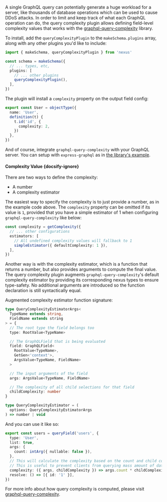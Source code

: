 A single GraphQL query can potentially generate a huge workload for a server, like thousands of database operations which can be used to cause DDoS attacks. In order to limit and keep track of what each GraphQL operation can do, the query complexity plugin allows defining field-level complexity values that works with the [graphql-query-complexity](https://github.com/slicknode/graphql-query-complexity) library.

To install, add the `queryComplexityPlugin` to the `makeSchema.plugins` array, along with any other plugins you'd like to include:

```ts
import { makeSchema, queryComplexityPlugin } from 'nexus'

const schema = makeSchema({
  // ... types, etc,
  plugins: [
    // ... other plugins
    queryComplexityPlugin(),
  ],
})
```

The plugin will install a `complexity` property on the output field config:

```ts
export const User = objectType({
  name: 'User',
  definition(t) {
    t.id('id', {
      complexity: 2,
    })
  },
})
```

And of course, integrate `graphql-query-complexity` with your GraphQL server. You can setup with `express-graphql` as in [the library's example](https://github.com/slicknode/graphql-query-complexity#usage-with-express-graphql).

#### Complexity Value {docsify-ignore}

There are two ways to define the complexity:

- A number
- A complexity estimator

The easiest way to specify the complexity is to just provide a number, as in the example code above. The `complexity` property can be omitted if its value is `1`, provided that you have a simple estimator of 1 when configuring `graphql-query-complexity` like below:

```ts
const complexity = getComplexity({
  // ... other configurations
  estimators: [
    // All undefined complexity values will fallback to 1
    simpleEstimator({ defaultComplexity: 1 }),
  ],
})
```

Another way is with the complexity estimator, which is a function that returns a number, but also provides arguments to compute the final value. The query complexity plugin augments `graphql-query-complexity`'s default complexity estimator by providing its corresponding nexus types to ensure type-safety. No additional arguments are introduced so the function declaration is still syntactically equal.

Augmented complexity estimator function signature:

```ts
type QueryComplexityEstimatorArgs<
  TypeName extends string,
  FieldName extends string
> = {
  // The root type the field belongs too
  type: RootValue<TypeName>

  // The GraphQLField that is being evaluated
  field: GraphQLField<
    RootValue<TypeName>,
    GetGen<'context'>,
    ArgsValue<TypeName, FieldName>
  >

  // The input arguments of the field
  args: ArgsValue<TypeName, FieldName>

  // The complexity of all child selections for that field
  childComplexity: number
}

type QueryComplexityEstimator = (
  options: QueryComplexityEstimatorArgs
) => number | void
```

And you can use it like so:

```ts
export const users = queryField('users', {
  type: 'User',
  list: true,
  args: {
    count: intArg({ nullable: false }),
  },
  // This will calculate the complexity based on the count and child complexity.
  // This is useful to prevent clients from querying mass amount of data.
  complexity: ({ args, childComplexity }) => args.count * childComplexity,
  resolve: () => [{ id: '1' }],
})
```

For more info about how query complexity is computed, please visit [graphql-query-complexity](https://github.com/slicknode/graphql-query-complexity).
